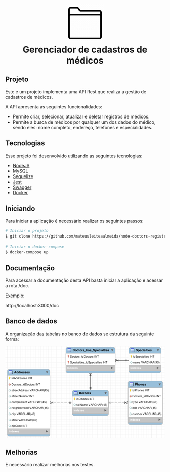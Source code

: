 <h1 align="center">
  <img src="./assets/file.gif" width="120px">
  <br />
  Gerenciador de cadastros de médicos
</h1>


## Projeto

Este é um projeto implementa uma API Rest que realiza a gestão de cadastros de médicos.

A API apresenta as seguintes funcionalidades:
<ul>
<li>Permite criar, selecionar, atualizar e deletar registros de médicos.</li>
<li>Permite a busca de médicos por qualquer um dos dados do médico, sendo eles: nome completo, endereço, telefones e especialidades.</li>
</ul>


## Tecnologias

Esse projeto foi desenvolvido utilizando as seguintes tecnologias:

- [NodeJS](https://nodejs.org/en/)
- [MySQL](https://www.mysql.com/)
- [Sequelize](https://sequelize.org/)
- [Jest](https://jestjs.io/)
- [Swagger](https://swagger.io/)
- [Docker](https://www.docker.com/)


## Iniciando

Para iniciar a aplicação é necessário realizar os seguintes passos:

```bash
# Iniciar o projeto
$ git clone https://github.com/mateusleiteaalmeida/node-doctors-registration-manager.git && cd node-doctors-registration-manager

# Iniciar o docker-compose
$ docker-compose up
```


## Documentação

Para acessar a documentação desta API basta iniciar a aplicação e acessar a rota /doc.

Exemplo:

http://localhost:3000/doc


## Banco de dados

A organização das tabelas no banco de dados se estrutura da seguinte forma:

<img src="./assets/tables.png">


## Melhorias

É necessário realizar melhorias nos testes.